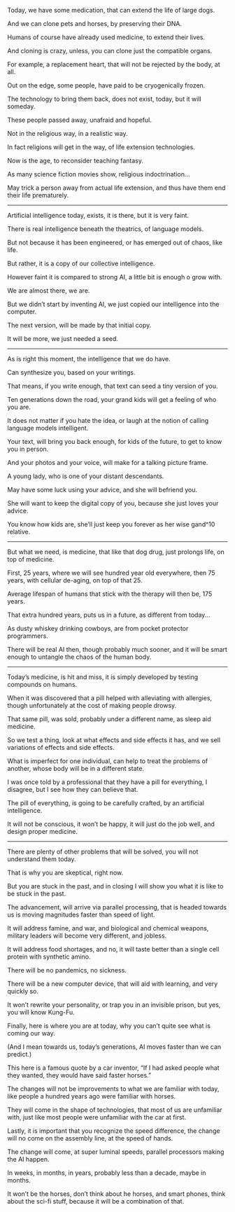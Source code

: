 Today, we have some medication,
that can extend the life of large dogs.

And we can clone pets and horses,
by preserving their DNA.

Humans of course have already used medicine,
to extend their lives.

And cloning is crazy,
unless, you can clone just the compatible organs.

For example, a replacement heart,
that will not be rejected by the body, at all.

Out on the edge, some people,
have paid to be cryogenically frozen.

The technology to bring them back,
does not exist, today, but it will someday.

These people passed away,
unafraid and hopeful.

Not in the religious way,
in a realistic way.

In fact religions will get in the way,
of life extension technologies.

Now is the age,
to reconsider teaching fantasy.

As many science fiction movies show,
religious indoctrination…

May trick a person away from actual life extension,
and thus have them end their life prematurely.

---

Artificial intelligence today,
exists, it is there, but it is very faint.

There is real intelligence beneath the theatrics,
of language models.

But not because it has been engineered,
or has emerged out of chaos, like life.

But rather,
it is a copy of our collective intelligence.

However faint it is compared to strong AI,
a little bit is enough o grow with.

We are almost there,
we are.

But we didn’t start by inventing AI,
we just copied our intelligence into the computer.

The next version,
will be made by that initial copy.

It will be more,
we just needed a seed.

---

As is right this moment,
the intelligence that we do have.

Can synthesize you,
based on your writings.

That means, if you write enough,
that text can seed a tiny version of you.

Ten generations down the road,
your grand kids will get a feeling of who you are.

It does not matter if you hate the idea,
or laugh at the notion of calling language models intelligent.

Your text, will bring you back enough,
for kids of the future, to get to know you in person.

And your photos and your voice,
will make for a talking picture frame.

A young lady,
who is one of your distant descendants.

May have some luck using your advice,
and she will befriend you.

She will want to keep the digital copy of you,
because she just loves your advice.

You know how kids are,
she’ll just keep you forever as her wise gand^10 relative.

---

But what we need, is medicine,
that like that dog drug, just prolongs life, on top of medicine.

First, 25 years, where we will see hundred year old everywhere,
then 75 years, with cellular de-aging, on top of that 25.

Average lifespan of humans that stick with the therapy will then be,
175 years.

That extra hundred years, puts us in a future,
as different from today...

As dusty whiskey drinking cowboys,
are from pocket protector programmers.

There will be real AI then, though probably much sooner,
and it will be smart enough to untangle the chaos of the human body.

---

Today’s medicine, is hit and miss,
it is simply developed by testing compounds on humans.

When it was discovered that a pill helped with alleviating with allergies,
though unfortunately at the cost of making people drowsy.

That same pill, was sold, probably under a different name,
as sleep aid medicine.

So we test a thing, look at what effects and side effects it has,
and we sell variations of effects and side effects.

What is imperfect for one individual,
can help to treat the problems of another, whose body will be in a different state.

I was once told by a professional that they have a pill for everything,
I disagree, but I see how they can believe that.

The pill of everything, is going to be carefully crafted,
by an artificial intelligence.

It will not be conscious, it won’t be happy,
it will just do the job well, and design proper medicine.

---

There are plenty of other problems that will be solved,
you will not understand them today.

That is why you are skeptical,
right now.

But you are stuck in the past,
and in closing I will show you what it is like to be stuck in the past.

The advancement, will arrive via parallel processing,
that is headed towards us is moving magnitudes faster than speed of light.

It will address famine, and war, and biological and chemical weapons,
military leaders will become very different, and jobless.

It will address food shortages,
and no, it will taste better than a single cell protein with synthetic amino.

There will be no pandemics,
no sickness.

There will be a new computer device,
that will aid with learning, and very quickly so.

It won’t rewrite your personality, or trap you in an invisible prison,
but yes, you will know Kung-Fu.

Finally, here is where you are at today,
why you can’t quite see what is coming our way.

(And I mean towards us, today’s generations,
AI moves faster than we can predict.)

This here is a famous quote by a car inventor,
“If I had asked people what they wanted, they would have said faster horses.”

The changes will not be improvements to what we are familiar with today,
like people a hundred years ago were familiar with horses.

They will come in the shape of technologies,
that most of us are unfamiliar with, just like most people were unfamiliar with the car at first.

Lastly, it is important that you recognize the speed difference,
the change will no come on the assembly line, at the speed of hands.

The change will come, at super luminal speeds,
parallel processors making the AI happen.

In weeks, in months, in years,
probably less than a decade, maybe in months.

It won’t be the horses, don’t think about he horses, and smart phones,
think about the sci-fi stuff, because it will be a  combination of that.
